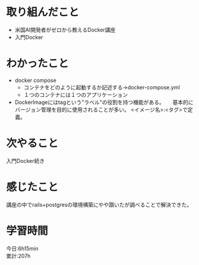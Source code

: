 # 取り組んだこと       
- 米国AI開発者がゼロから教えるDocker講座
- 入門Docker
# わかったこと
- docker compose
    - コンテナをどのように起動するか記述する→docker-compose.yml
    - １つのコンテナには１つのアプリケーション
- DockerImageにはtagという"ラベル"の役割を持つ機能がある。
　 基本的にバージョン管理を目的に使用されることが多い。
   <イメージ名>:<タグ>で定義。
# 次やること
入門Docker続き
# 感じたこと
講座の中でrails+postgresの環境構築にやや躓いたが調べることで解決できた。
# 学習時間  
今日:6h15min  
累計:207h
